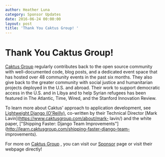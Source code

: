 ```yaml
---
author: Heather Luna
category: Sponsor Updates
date: 2016-06-24 00:00:00
layout: post
title: 'Thank You Caktus Group! '
---
```


# Thank You Caktus Group!

[Caktus Group](https://www.caktusgroup.com/) regularly contributes back to the
open source community with well-documented code, blog posts, and a dedicated
event space that has hosted over 48 community events in the past six months.
They also give back to the greater community with social justice and
humanitarian projects deployed in the U.S. and abroad. Their work to support
democratic access in the U.S. and in Libya and to help Syrian refugees has
been featured in The Atlantic, Time, Wired, and the Stanford Innovation
Review.

To learn more about Caktus' approach to application development, see
[Lightweight Django
(O'Reilly)](http://shop.oreilly.com/product/0636920032502.do), co-written by
their Technical Director [Mark Lavin](https://www.caktusgroup.com/about/mark-
lavin/) and the white paper, ["Shipping Faster: Django Team
Improvements"](http://learn.caktusgroup.com/shipping-faster-django-team-
improvements).

For more on [Caktus Group](https://www.caktusgroup.com/) , you can visit our
[Sponsor](https://2016.djangocon.us/sponsors/) page or visit their webpage
directly!